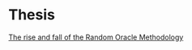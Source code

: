 # Thesis

[The rise and fall of the Random Oracle Methodology](https://github.com/vglazer/thesis/blob/master/plan.ps)

